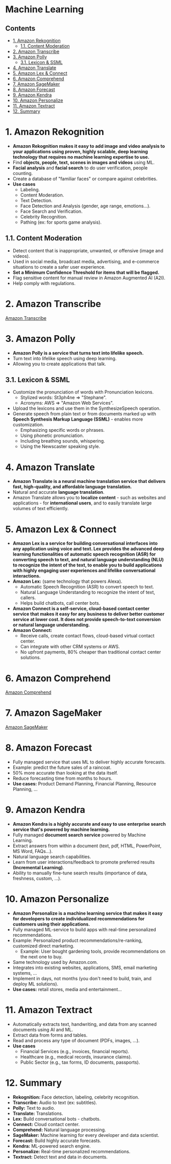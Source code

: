 # Machine Learning <!-- omit in toc -->

## Contents <!-- omit in toc -->

- [1. Amazon Rekognition](#1-amazon-rekognition)
  - [1.1. Content Moderation](#11-content-moderation)
- [2. Amazon Transcribe](#2-amazon-transcribe)
- [3. Amazon Polly](#3-amazon-polly)
  - [3.1. Lexicon \& SSML](#31-lexicon--ssml)
- [4. Amazon Translate](#4-amazon-translate)
- [5. Amazon Lex \& Connect](#5-amazon-lex--connect)
- [6. Amazon Comprehend](#6-amazon-comprehend)
- [7. Amazon SageMaker](#7-amazon-sagemaker)
- [8. Amazon Forecast](#8-amazon-forecast)
- [9. Amazon Kendra](#9-amazon-kendra)
- [10. Amazon Personalize](#10-amazon-personalize)
- [11. Amazon Textract](#11-amazon-textract)
- [12. Summary](#12-summary)

# 1. Amazon Rekognition

- **Amazon Rekognition makes it easy to add image and video analysis to your applications using proven, highly scalable, deep learning technology that requires no machine learning expertise to use.**
- Find **objects, people, text, scenes in images and videos** using ML.
- **Facial analysis** and **facial search** to do user verification, people counting.
- Create a database of "familiar faces" or compare against celebrities.
- **Use cases**
  - Labeling.
  - Content Moderation.
  - Text Detection.
  - Face Detection and Analysis (gender, age range, emotions...).
  - Face Search and Verification.
  - Celebrity Recognition.
  - Pathing (ex: for sports game analysis).

## 1.1. Content Moderation

- Detect content that is inappropriate, unwanted, or offensive (image and videos).
- Used in social media, broadcast media, advertising, and e-commerce situations to create a safer user experience.
- **Set a Minimum Confidence Threshold for items that will be flagged.**
- Flag sensitive content for manual review in Amazon Augmented AI (A2I).
- Help comply with regulations.

# 2. Amazon Transcribe

[Amazon Transcribe](Amazon%20Transcribe.md)

# 3. Amazon Polly

- **Amazon Polly is a service that turns text into lifelike speech.**
- Turn text into lifelike speech using deep learning.
- Allowing you to create applications that talk.

## 3.1. Lexicon & SSML

- Customize the pronunciation of words with Pronunciation lexicons.
  - Stylized words: St3ph4ne => "Stephane".
  - Acronyms: AWS => "Amazon Web Services".
- Upload the lexicons and use them in the SynthesizeSpeech operation.
- Generate speech from plain text or from documents marked up with **Speech Synthesis Markup Language (SSML)** - enables more customization.
  - Emphasizing specific words or phrases.
  - Using phonetic pronunciation.
  - Including breathing sounds, whispering.
  - Using the Newscaster speaking style.

# 4. Amazon Translate

- **Amazon Translate is a neural machine translation service that delivers fast, high-quality, and affordable language translation.**
- Natural and accurate **language translation**.
- Amazon Translate allows you to **localize content** - such as websites and applications - for **international users**, and to easily translate large volumes of text efficiently.

# 5. Amazon Lex & Connect

- **Amazon Lex is a service for building conversational interfaces into any application using voice and text. Lex provides the advanced deep learning functionalities of automatic speech recognition (ASR) for converting speech to text, and natural language understanding (NLU) to recognize the intent of the text, to enable you to build applications with highly engaging user experiences and lifelike conversational interactions.**
- **Amazon Lex:** (same technology that powers Alexa).
  - Automatic Speech Recognition (ASR) to convert speech to text.
  - Natural Language Understanding to recognize the intent of text, callers.
  - Helps build chatbots, call center bots.
- **Amazon Connect is a self-service, cloud-based contact center service that makes it easy for any business to deliver better customer service at lower cost. It does not provide speech-to-text conversion or natural language understanding.**
- **Amazon Connect:**
  - Receive calls, create contact flows, cloud-based virtual contact center.
  - Can integrate with other CRM systems or AWS.
  - No upfront payments, 80% cheaper than traditional contact center solutions.

# 6. Amazon Comprehend

[Amazon Comprehend](Amazon%20Comprehend.md)

# 7. Amazon SageMaker

[Amazon SageMaker](Amazon%20SageMaker.md)

# 8. Amazon Forecast

- Fully managed service that uses ML to deliver highly accurate forecasts.
- Example: predict the future sales of a raincoat.
- 50% more accurate than looking at the data itself.
- Reduce forecasting time from months to hours.
- **Use cases:** Product Demand Planning, Financial Planning, Resource Planning, ...

# 9. Amazon Kendra

- **Amazon Kendra is a highly accurate and easy to use enterprise search service that's powered by machine learning.**
- Fully managed **document search service** powered by Machine Learning.
- Extract answers from within a document (text, pdf, HTML, PowerPoint, MS Word, FAQs...).
- Natural language search capabilities.
- Learn from user interactions/feedback to promote preferred results **(Incremental Learning)**.
- Ability to manually fine-tune search results (importance of data, freshness, custom, ...).

# 10. Amazon Personalize

- **Amazon Personalize is a machine learning service that makes it easy for developers to create individualized recommendations for customers using their applications.**
- Fully managed ML-service to build apps with real-time personalized recommendations.
- Example: Personalized product recommendations/re-ranking, customized direct marketing.
  - Example: User bought gardening tools, provide recommendations on the next one to buy.
- Same technology used by Amazon.com.
- Integrates into existing websites, applications, SMS, email marketing systems, ...
- Implement in days, not months (you don't need to build, train, and deploy ML solutions).
- **Use cases:** retail stores, media and entertainment...

# 11. Amazon Textract

- Automatically extracts text, handwriting, and data from any scanned documents using AI and ML.
- Extract data from forms and tables.
- Read and process any type of document (PDFs, images, ...).
- **Use cases**
  - Financial Services (e.g., invoices, financial reports).
  - Healthcare (e.g., medical records, insurance claims).
  - Public Sector (e.g., tax forms, ID documents, passports).

# 12. Summary

- **Rekognition:** Face detection, labeling, celebrity recognition.
- **Transcribe:** Audio to text (ex: subtitles).
- **Polly:** Text to audio.
- **Translate:** Translations.
- **Lex:** Build conversational bots - chatbots.
- **Connect:** Cloud contact center.
- **Comprehend:** Natural language processing.
- **SageMaker:** Machine learning for every developer and data scientist.
- **Forecast:** Build highly accurate forecasts.
- **Kendra:** ML-powered search engine.
- **Personalize:** Real-time personalized recommendations.
- **Textract:** Detect text and data in documents.
